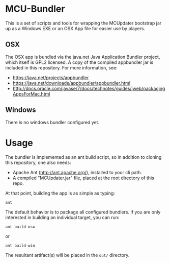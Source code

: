 # MCU-Bundler

This is a set of scripts and tools for wrapping the MCUpdater bootstrap jar up
as a Windows EXE or an OSX App file for easier use by players.

## OSX

The OSX app is bundled via the java.net Java Application Bundler project, which
itself is GPL2 licensed. A copy of the compiled appbundler jar is included in
this repository. For more information, see:
* https://java.net/projects/appbundler
* https://java.net/downloads/appbundler/appbundler.html
* http://docs.oracle.com/javase/7/docs/technotes/guides/jweb/packagingAppsForMac.html

## Windows

There is no windows bundler configured yet.

# Usage

The bundler is implemented as an ant build script, so in addition to cloning
this repository, one also needs:
* Apache Ant (http://ant.apache.org/), installed to your cli path.
* A compiled "MCUpdater.jar" file, placed at the root directory of this repo.

At that point, building the app is as simple as typing:
```
ant
```

The default behavior is to package all configured bundlers. If you are only
interested in building an individual target, you can run:
```
ant build-osx
```
or
```
ant build-win
```

The resultant artifact(s) will be placed in the `out/` directory.

